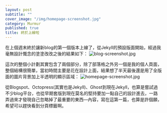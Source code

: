 ```yaml
---
layout: post
subtitle: ""
cover_image: "/img/homepage-screenshot.jpg"
category: Murmur
published: true
title: 終於上線啦
---
```


在上個週末終於讓新blog的第一個版本上線了，從Jekyll的預設版面開始，經過我毫無設計慨念的塗塗改改之後的結果如下：
![blog-screenshot.jpg]({{site.baseurl}}/img/blog-screenshot.jpg)
  

這次的整個小計劃其實包含了兩個部分，除了部落格之外另一個是我的個人頁面，整個結構很簡單，當初時間主要是花在設計上面，結果想了半天最後還是用了全版面的圖片背景加上半透明的顯示區域：
![homepage-screenshot.jpg]({{site.baseurl}}/img/homepage-screenshot.jpg)

從Blogspot、Octopress(其實也是Jekyll)、Ghost到現在Jekyll，也算是嘗試過不少blog平台，也從早期套版到現在莫名的堅持要加一點自己的設計進去，一路弄過來才發現自己忽略掉了最重要的東西—內容，寫在這第一篇，也算是許個願，希望可以趕快看到分頁標籤啊。
